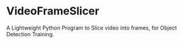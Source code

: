 # VideoFrameSlicer
A Lightweight Python Program to Slice video into frames, for Object Detection Training.
